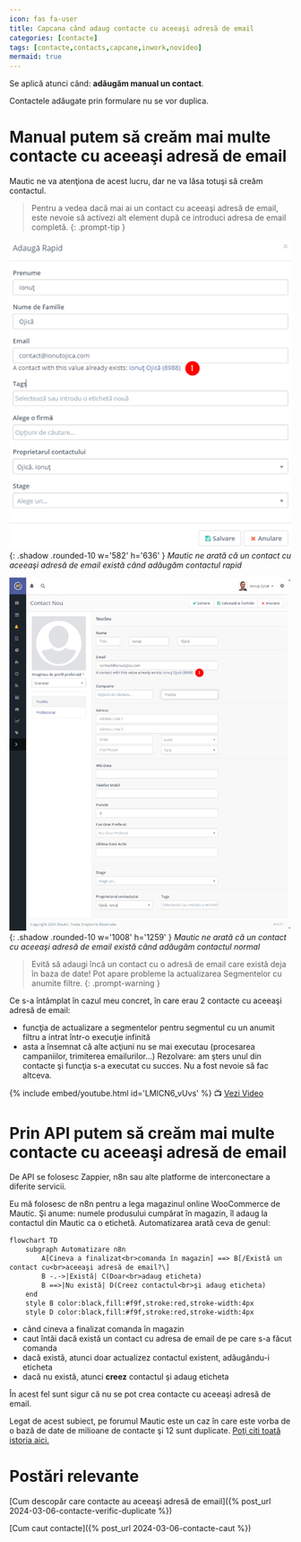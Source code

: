 ```yaml
---
icon: fas fa-user
title: Capcana când adaug contacte cu aceeaşi adresă de email
categories: [contacte]
tags: [contacte,contacts,capcane,inwork,novideo]
mermaid: true
---
```


Se aplică atunci când: **adăugăm manual un contact**.

Contactele adăugate prin formulare nu se vor duplica.

# Manual putem să creăm mai multe contacte cu aceeaşi adresă de email

Mautic ne va atenţiona de acest lucru, dar ne va lăsa totuşi să creăm contactul.

> Pentru a vedea dacă mai ai un contact cu aceeaşi adresă de email, este nevoie să activezi alt element după ce introduci adresa de email completă.
{: .prompt-tip }

![Mautic ne arată că un contact cu aceeaşi adresă de email există când adăugăm contactul rapid](/assets/img/contacte/2024-03-12-contacte-capcana-adaug-rapid.png){: .shadow .rounded-10 w='582' h='636' }
_Mautic ne arată că un contact cu aceeaşi adresă de email există când adăugăm contactul rapid_

![Mautic ne arată că un contact cu aceeaşi adresă de email există când adăugăm contactul normal](/assets/img/contacte/2024-03-12-contacte-capcana-adaug-nou.png){: .shadow .rounded-10 w='1008' h='1259' }
_Mautic ne arată că un contact cu aceeaşi adresă de email există când adăugăm contactul normal_

> Evită să adaugi încă un contact cu o adresă de email care există deja în baza de date! Pot apare probleme la actualizarea Segmentelor cu anumite filtre.
{: .prompt-warning }

Ce s-a întâmplat în cazul meu concret, în care erau 2 contacte cu aceeaşi adresă de email:
* funcţia de actualizare a segmentelor pentru segmentul cu un anumit filtru a intrat într-o execuţie infinită
* asta a însemnat că alte acţiuni nu se mai executau (procesarea campaniilor, trimiterea emailurilor...)
Rezolvare: am şters unul din contacte şi funcţia s-a executat cu succes. Nu a fost nevoie să fac altceva.

[//]: # (Comming soon video)

{% include embed/youtube.html id='LMlCN6_vUvs' %}
📺 [Vezi Video](https://www.youtube.com/watch?v=LMlCN6_vUvs)

# Prin API putem să creăm mai multe contacte cu aceeaşi adresă de email
De API se folosesc Zappier, n8n sau alte platforme de interconectare a diferite servicii.

Eu mă folosesc de n8n pentru a lega magazinul online WooCommerce de Mautic. Şi anume: numele produsului cumpărat în magazin, îl adaug la contactul din Mautic ca o etichetă. Automatizarea arată ceva de genul:

```mermaid
flowchart TD
    subgraph Automatizare n8n
        A[Cineva a finalizat<br>comanda în magazin] ==> B[/Există un contact cu<br>aceeaşi adresă de email?\]
        B -.->|Există| C(Doar<br>adaug eticheta)
        B ==>|Nu există| D(Creez contactul<br>şi adaug eticheta)
    end
    style B color:black,fill:#f9f,stroke:red,stroke-width:4px
    style D color:black,fill:#f9f,stroke:red,stroke-width:4px
```

* când cineva a finalizat comanda în magazin
* caut întâi dacă există un contact cu adresa de email de pe care s-a făcut comanda
* dacă există, atunci doar actualizez contactul existent, adăugându-i eticheta
* dacă nu există, atunci **creez** contactul şi adaug eticheta

În acest fel sunt sigur că nu se pot crea contacte cu aceeaşi adresă de email.

Legat de acest subiect, pe forumul Mautic este un caz în care este vorba de o bază de date de milioane de contacte şi 12 sunt duplicate. [Poţi citi toată istoria aici.](https://forum.mautic.org/t/how-did-happened-duplicate-contact/24575)

# Postări relevante
[Cum descopăr care contacte au aceeaşi adresă de email]({% post_url 2024-03-06-contacte-verific-duplicate %})

[Cum caut contacte]({% post_url 2024-03-06-contacte-caut %})
